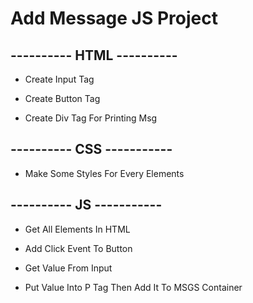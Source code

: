 # Add Message JS Project

## ---------- HTML ----------

- Create Input Tag

- Create Button Tag

- Create Div Tag For Printing Msg

## ---------- CSS -----------

- Make Some Styles For Every Elements

## ---------- JS  -----------

- Get All Elements In HTML

- Add Click Event To Button

- Get Value From Input

- Put Value Into P Tag Then Add It To MSGS Container